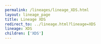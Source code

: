 ```yaml
---
permalink: /lineages/lineage_XDS.html
layout: lineage_page
title: Lineage XDS
redirect_to: ../lineage.html?lineage=XDS
lineage: XDS
children: ['XDS']
---
```

